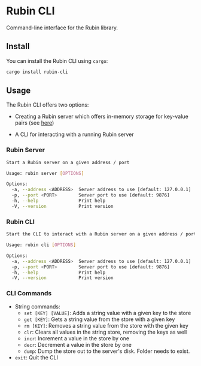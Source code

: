 # Rubin CLI

Command-line interface for the Rubin library.

## Install

You can install the Rubin CLI using `cargo`:

```bash
cargo install rubin-cli
```

## Usage

The Rubin CLI offers two options:

* Creating a Rubin server which offers in-memory storage for key-value pairs (see [here](https://github.com/Tyrannican/rubin/tree/main/rubin))

* A CLI for interacting with a running Rubin server

### Rubin Server

```bash
Start a Rubin server on a given address / port

Usage: rubin server [OPTIONS]

Options:
  -a, --address <ADDRESS>  Server address to use [default: 127.0.0.1]
  -p, --port <PORT>        Server port to use [default: 9876]
  -h, --help               Print help
  -V, --version            Print version
```

### Rubin CLI

```bash
Start the CLI to interact with a Rubin server on a given address / port

Usage: rubin cli [OPTIONS]

Options:
  -a, --address <ADDRESS>  Server address to use [default: 127.0.0.1]
  -p, --port <PORT>        Server port to use [default: 9876]
  -h, --help               Print help
  -V, --version            Print version
```

### CLI Commands

* String commands:
    * `set [KEY] [VALUE]`: Adds a string value with a given key to the store
    * `get [KEY]`: Gets a string value from the store with a given key
    * `rm [KEY]`: Removes a string value from the store with the given key
    * `clr`: Clears all values in the string store, removing the keys as well
    * `incr`: Increment a value in the store by one
    * `decr`: Decrement a value in the store by one
    * `dump`: Dump the store out to the server's disk. Folder needs to exist.
* `exit`: Quit the CLI 
